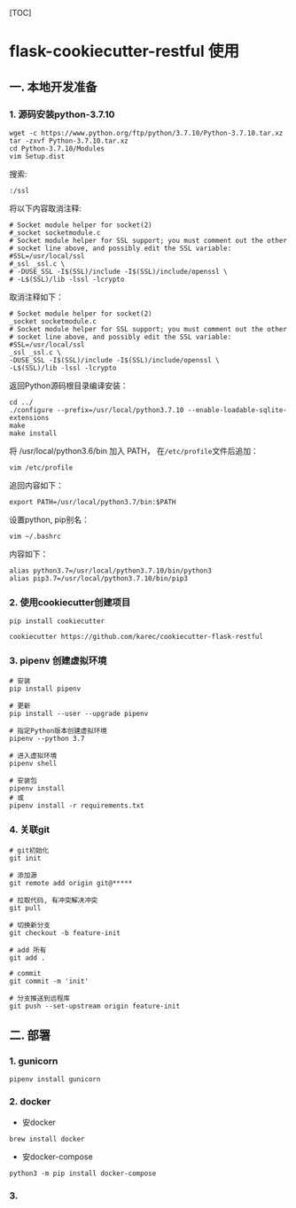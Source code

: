 [TOC]

# flask-cookiecutter-restful 使用



## 一. 本地开发准备



### 1. 源码安装python-3.7.10

```shell
wget -c https://www.python.org/ftp/python/3.7.10/Python-3.7.10.tar.xz
tar -zxvf Python-3.7.10.tar.xz
cd Python-3.7.10/Modules
vim Setup.dist
```

搜索:

```shell
:/ssl
```
将以下内容取消注释:

```shell 
# Socket module helper for socket(2)
#_socket socketmodule.c
# Socket module helper for SSL support; you must comment out the other
# socket line above, and possibly edit the SSL variable:
#SSL=/usr/local/ssl
#_ssl _ssl.c \
# -DUSE_SSL -I$(SSL)/include -I$(SSL)/include/openssl \
# -L$(SSL)/lib -lssl -lcrypto
```

取消注释如下：

```shell
# Socket module helper for socket(2)
_socket socketmodule.c
# Socket module helper for SSL support; you must comment out the other
# socket line above, and possibly edit the SSL variable:
#SSL=/usr/local/ssl
_ssl _ssl.c \
-DUSE_SSL -I$(SSL)/include -I$(SSL)/include/openssl \
-L$(SSL)/lib -lssl -lcrypto
```

返回Python源码根目录编译安装：

```
cd ../
./configure --prefix=/usr/local/python3.7.10 --enable-loadable-sqlite-extensions
make
make install
```

将 /usr/local/python3.6/bin 加入 PATH， 在`/etc/profile`文件后追加：

```
vim /etc/profile
```

追回内容如下：

```
export PATH=/usr/local/python3.7/bin:$PATH
```

设置python, pip别名：

```
vim ~/.bashrc
```

内容如下：

```
alias python3.7=/usr/local/python3.7.10/bin/python3
alias pip3.7=/usr/local/python3.7.10/bin/pip3
```



### 2. 使用cookiecutter创建项目

```shell
pip install cookiecutter

cookiecutter https://github.com/karec/cookiecutter-flask-restful
```



### 3. pipenv 创建虚拟环境

```shell
# 安装
pip install pipenv

# 更新
pip install --user --upgrade pipenv

# 指定Python版本创建虚拟环境
pipenv --python 3.7

# 进入虚拟环境
pipenv shell

# 安装包
pipenv install
# 或
pipenv install -r requirements.txt
```



### 4. 关联git

```shell
# git初始化
git init

# 添加源
git remote add origin git@*****

# 拉取代码, 有冲突解决冲突
git pull

# 切换新分支
git checkout -b feature-init

# add 所有
git add .

# commit
git commit -m 'init'

# 分支推送到远程库
git push --set-upstream origin feature-init
```



## 二. 部署

### 1. gunicorn

```shell
pipenv install gunicorn
```



### 2. docker

- 安docker

```shell
brew install docker
```

- 安docker-compose

```shell
python3 -m pip install docker-compose
```



### 3. 